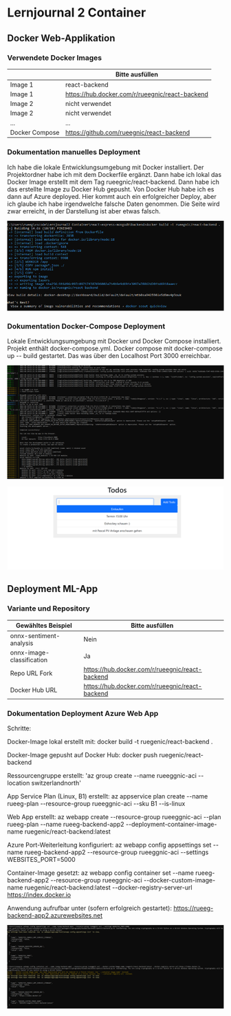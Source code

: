 ﻿# Lernjournal 2 Container

## Docker Web-Applikation

### Verwendete Docker Images

| | Bitte ausfüllen |
| -------- | ------- |
| Image 1 | react-backend |
| Image 1 | https://hub.docker.com/r/rueegnic/react-backend |
| Image 2 | nicht verwendet |
| Image 2 | nicht verwendet |
| ... | ... |
| Docker Compose | https://github.com/rueegnic/react-backend |

### Dokumentation manuelles Deployment

Ich habe die lokale Entwicklungsumgebung mit Docker installiert. Der Projektordner habe ich mit dem Dockerfile ergänzt. Dann habe ich lokal das Docker Image erstellt mit dem Tag rueegnic/react-backend. Dann habe ich das erstellte Image zu Docker Hub gepusht. Von Docker Hub habe ich es dann auf Azure deployed. Hier kommt auch ein erfolgreicher Deploy, aber ich glaube ich habe irgendwelche falsche Daten genommen. Die Seite wird zwar erreicht, in der Darstellung ist aber etwas falsch.

![Dockerimage](https://raw.githubusercontent.com/rueeggnic/MDM-Lernjournal/main/lernjournal2-container/images/Docker_image.png)

### Dokumentation Docker-Compose Deployment

Lokale Entwicklungsumgebung mit Docker und Docker Compose installiert. Projekt enthält docker-compose.yml. Docker compose mit docker-compose up -- build gestartet. Das was über den Localhost Port 3000 erreichbar.

![Dockercompose](https://raw.githubusercontent.com/rueeggnic/MDM-Lernjournal/main/lernjournal2-container/images/docker_compose_up.png)

![Dockercomposelocal](https://raw.githubusercontent.com/rueeggnic/MDM-Lernjournal/main/lernjournal2-container/images/localhost_docker_compose.png)

## Deployment ML-App

### Variante und Repository

| Gewähltes Beispiel | Bitte ausfüllen |
| -------- | ------- |
| onnx-sentiment-analysis | Nein |
| onnx-image-classification | Ja |
| Repo URL Fork | https://hub.docker.com/r/rueegnic/react-backend |
| Docker Hub URL | https://hub.docker.com/r/rueegnic/react-backend |

### Dokumentation Deployment Azure Web App

Schritte:

Docker-Image lokal erstellt mit:
docker build -t ruegenic/react-backend .

Docker-Image gepusht auf Docker Hub:
docker push ruegenic/react-backend

Ressourcengruppe erstellt:
'az group create --name rueeggnic-aci --location switzerlandnorth'

App Service Plan (Linux, B1) erstellt:
az appservice plan create --name rueeg-plan --resource-group rueeggnic-aci --sku B1 --is-linux

Web App erstellt:
az webapp create --resource-group rueeggnic-aci --plan rueeg-plan --name rueeg-backend-app2 --deployment-container-image-name ruegenic/react-backend:latest

Azure Port-Weiterleitung konfiguriert:
az webapp config appsettings set --name rueeg-backend-app2 --resource-group rueeggnic-aci --settings WEBSITES_PORT=5000

Container-Image gesetzt:
az webapp config container set --name rueeg-backend-app2 --resource-group rueeggnic-aci --docker-custom-image-name ruegenic/react-backend:latest --docker-registry-server-url https://index.docker.io

Anwendung aufrufbar unter (sofern erfolgreich gestartet):
https://rueeg-backend-app2.azurewebsites.net

![WebApp](https://raw.githubusercontent.com/rueeggnic/MDM-Lernjournal/main/lernjournal2-container/images/webapp_azure.png)
